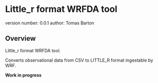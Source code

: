 Little_r format WRFDA tool
===============================

version number: 0.0.1
author: Tomas Barton

Overview
--------

Little_r format WRFDA tool.

Converts observational data from CSV to LITTLE_R format ingestable by WRF.

**Work in progress**
